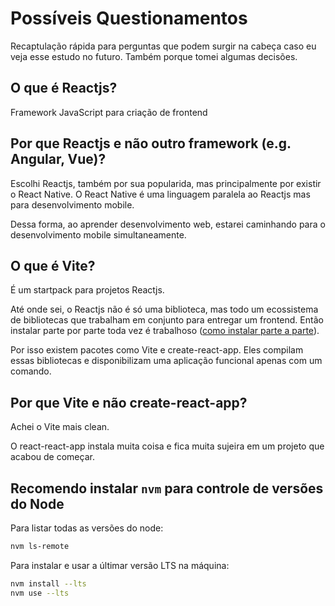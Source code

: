 # Possíveis Questionamentos
Recaptulação rápida para perguntas que podem surgir na cabeça caso eu veja esse estudo no futuro. Também porque tomei algumas decisões.

## O que é Reactjs?
Framework JavaScript para criação de frontend

## Por que Reactjs e não outro framework (e.g. Angular, Vue)?
Escolhi Reactjs, também por sua popularida, mas principalmente por existir o React Native. O React Native é uma linguagem paralela ao Reactjs mas para desenvolvimento mobile.

Dessa forma, ao aprender desenvolvimento web, estarei caminhando para o desenvolvimento mobile simultaneamente.

## O que é Vite?
É um startpack para projetos Reactjs. 

Até onde sei, o Reactjs não é só uma biblioteca, mas todo um ecossistema de bibliotecas que trabalham em conjunto para entregar um frontend. Então instalar parte por parte toda vez é trabalhoso ([como instalar parte a parte](https://blog.bitsrc.io/create-react-app-without-create-react-app-b0a5806a92)).

Por isso existem pacotes como Vite e create-react-app. Eles compilam essas bibliotecas e disponibilizam uma aplicação funcional apenas com um comando.

## Por que Vite e não create-react-app?
Achei o Vite mais clean. 

O react-react-app instala muita coisa e fica muita sujeira em um projeto que acabou de começar. 

## Recomendo instalar `nvm` para controle de versões do Node
Para listar todas as versões do node:
```sh
nvm ls-remote
```

Para instalar e usar a últimar versão LTS na máquina:
```sh
nvm install --lts
nvm use --lts
```